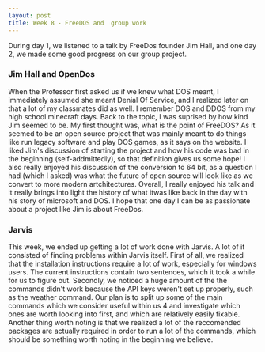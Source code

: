 ```yaml
---
layout: post
title: Week 8 - FreeDOS and  group work
---
```

During day 1, we listened to a talk by FreeDos founder Jim Hall, and one day 2, we made some good progress on our group project.
<!--more-->
### Jim Hall and OpenDos

When the Professor first asked us if we knew what DOS meant, I immediately assumed she meant Denial Of Service, and I realized later on that a lot of my classmates did as well. I remember DOS and DDOS from my high school minecraft days. Back to the topic, I was suprised by how kind Jim seemed to be. My first thought was, what is the point of FreeDOS? As it seemed to be an open source project that was mainly meant to do things like run legacy software and play DOS games, as it says on the website. I liked Jim's discussion of starting the project and how his code was bad in the beginning (self-addmittedly), so that definition gives us some hope! I also really enjoyed his discussion of the conversion to 64 bit, as a question I had (which I asked) was what the future of open source will look like as we convert to more modern artchitectures. Overall, I really enjoyed his talk and it really brings into light the history of what itwas like back in the day with his story of microsoft and DOS. I hope that one day I can be as passionate about a project like Jim is about FreeDos.

### Jarvis
This week, we ended up getting a lot of work done with Jarvis. A lot of it consisted of finding problems within Jarvis itself. First of all, we realized that the installation instructions require a lot of work, especially for windows users. The current instructions contain two sentences, which it took a while for us to figure out. Secondly, we noticed a huge amount of the the commands didn't work because the API keys weren't set up properly, such as the weather command. Our plan is to split up some of the main commands which we consider useful within us 4 and investigate which ones are worth looking into first, and which are relatively easily fixable. Another thing worth noting is that we realized a lot of the reccomended packages are actually required in order to run a lot of the commands, which should be something worth noting in the beginning we believe. 
